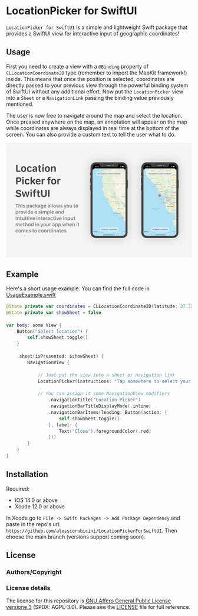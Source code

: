 # LocationPicker for SwiftUI

`LocationPicker for SwiftUI` is a simple and lightweight Swift package that provides a SwiftUI view for interactive input of geographic coordinates!

## Usage

First you need to create a view with a ``@Binding`` property of ``CLLocationCoordinate2D`` type (remember to import the MapKit framework!) inside. This means that once the position is selected, coordinates are directly passed to your previous view through the powerful binding system of SwiftUI without any additional effort. Now put the ``LocationPicker`` view into a ``Sheet`` or a ``NavigationLink`` passing the binding value previously mentioned.

The user is now free to navigate around the map and select the location. Once pressed anywhere on the map, an annotation will appear on the map while coordinates are always displayed in real time at the bottom of the screen. You can also provide a custom text to tell the user what to do.

<div align="center">
	<img src="./Resources/Overview.png" width=810>
</div>


## Example

Here's a short usage example. You can find the full code in [UsageExample.swift](https://github.com/alessiorubicini/LocationPickerForSwiftUI/blob/master/Sources/LocationPicker/UsageExample.swift)

```swift
@State private var coordinates = CLLocationCoordinate2D(latitude: 37.333747, longitude: -122.011448)
@State private var showSheet = false

var body: some View {
    Button("Select location") {
        self.showSheet.toggle()
    }

    .sheet(isPresented: $showSheet) {
        NavigationView {
            
            // Just put the view into a sheet or navigation link
            LocationPicker(instructions: "Tap somewhere to select your coordinates", coordinates: $coordinates)
                
            // You can assign it some NavigationView modifiers
                .navigationTitle("Location Picker")
                .navigationBarTitleDisplayMode(.inline)
                .navigationBarItems(leading: Button(action: {
                    self.showSheet.toggle()
                }, label: {
                    Text("Close").foregroundColor(.red)
                }))
        }
    }
}
```

## Installation

Required:
- iOS 14.0 or above
- Xcode 12.0 or above

In Xcode go to `File -> Swift Packages -> Add Package Dependency` and paste in the repo's url: `https://github.com/alessiorubicini/LocationPickerForSwiftUI`.
Then choose the main branch (versions support coming soon).

## License

### Authors/Copyright


### License details
The license for this repository is [GNU Affero General Public License versione 3](https://www.gnu.org/licenses/agpl-3.0.html) (SPDX: AGPL-3.0). Please see the [LICENSE](LICENSE) file for full reference.
